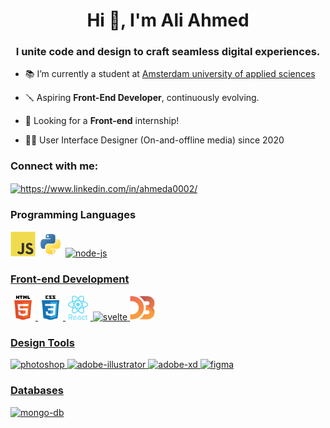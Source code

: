 <h1 align="center">Hi 👋, I'm Ali Ahmed</h1>
<h3 align="center">I unite code and design to craft seamless digital experiences.</h3>

- 📚 I’m currently a student at [Amsterdam university of applied sciences](https://www.hva.nl/opleidingen/communication-and-multimedia-design)

- 🪛 Aspiring **Front-End Developer**, continuously evolving.

- 👀 Looking for a **Front-end** internship! 

- 🧑‍🎨 User Interface Designer (On-and-offline media) since 2020

<h3 align="left">Connect with me:</h3>
<p align="left">
<a href="https://linkedin.com/in/https://www.linkedin.com/in/ahmeda0002/" target="blank"><img align="center" src="https://raw.githubusercontent.com/rahuldkjain/github-profile-readme-generator/master/src/images/icons/Social/linked-in-alt.svg" alt="https://www.linkedin.com/in/ahmeda0002/" height="30" width="40" /></a>
</p>

<h3 align="left">Programming Languages</h3>
<p align="left">
<img src="https://raw.githubusercontent.com/devicons/devicon/master/icons/javascript/javascript-original.svg" alt="javascript" width="40" height="40"/> 
<img src="https://raw.githubusercontent.com/devicons/devicon/master/icons/python/python-original.svg" alt="python" width="40" height="40"/> </a> <a href="https://reactjs.org/" target="_blank" rel="noreferrer"> 
<img src="https://github.com/user-attachments/assets/4f32e349-fbeb-4574-99c5-557a51b5255c" alt="node-js" width="40" height="40"/>
</p>

<h3 align="left">Front-end Development</h3>
<p align="left">
<img src="https://raw.githubusercontent.com/devicons/devicon/master/icons/html5/html5-original-wordmark.svg" alt="html5" width="40" height="40"/>
<img src="https://raw.githubusercontent.com/devicons/devicon/master/icons/css3/css3-original-wordmark.svg" alt="css3" width="40" height="40"/>
<img src="https://raw.githubusercontent.com/devicons/devicon/master/icons/react/react-original-wordmark.svg" alt="react" width="40" height="40"/> 
<img src="https://upload.wikimedia.org/wikipedia/commons/1/1b/Svelte_Logo.svg" alt="svelte" width="40" height="40"/>
<img src="https://raw.githubusercontent.com/devicons/devicon/master/icons/d3js/d3js-original.svg" alt="d3js" width="40" height="40"/>
</p>

 

<h3 align="left">Design Tools</h3>
<p align="left"><img src="https://github.com/user-attachments/assets/abcc6dee-099f-4dee-8590-799db5719989" alt="photoshop" width="40" height="40"/>
<img src="https://github.com/user-attachments/assets/b11d5d68-cd4a-418c-a96e-e0f6f9a0b240" alt="adobe-illustrator" width="40" height="40"/>
<img src="https://github.com/user-attachments/assets/c1b9a9d0-0af8-478b-83d8-298dd102cb82" alt="adobe-xd" width="40" height="40"/>
<img src="https://www.vectorlogo.zone/logos/figma/figma-icon.svg" alt="figma" width="40" height="40"/>
</p>

<h3 align="left">Databases</h3>
<p align="left">
<img src="https://github.com/user-attachments/assets/2ddb6115-dc58-43df-9b48-a7724eebea22" alt="mongo-db" width="40" height="40"/> 
</p>
